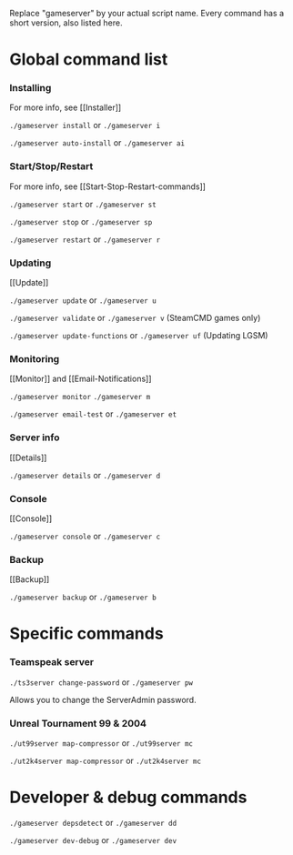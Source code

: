 Replace "gameserver" by your actual script name.
Every command has a short version, also listed here.

# Global command list

### Installing

For more info, see [[Installer]]

`./gameserver install` or `./gameserver i`

`./gameserver auto-install` or `./gameserver ai`


### Start/Stop/Restart

For more info, see [[Start-Stop-Restart-commands]]

`./gameserver start` or `./gameserver st`

`./gameserver stop` or `./gameserver sp`

`./gameserver restart` or `./gameserver r`

### Updating

[[Update]]

`./gameserver update` or `./gameserver u`

`./gameserver validate` or `./gameserver v` (SteamCMD games only)

`./gameserver update-functions` or `./gameserver uf` (Updating LGSM)


### Monitoring

[[Monitor]] and [[Email-Notifications]]

`./gameserver monitor`
`./gameserver m`

`./gameserver email-test` or `./gameserver et`


### Server info

[[Details]]

`./gameserver details` or `./gameserver d`

### Console

[[Console]]

`./gameserver console` or `./gameserver c`

### Backup

[[Backup]]

`./gameserver backup` or `./gameserver b`



# Specific commands


### Teamspeak server

`./ts3server change-password` or `./gameserver pw`

Allows you to change the ServerAdmin password.

### Unreal Tournament 99 & 2004

`./ut99server map-compressor` or `./ut99server mc`

`./ut2k4server map-compressor` or `./ut2k4server mc`




# Developer & debug commands

`./gameserver depsdetect` or `./gameserver dd`

`./gameserver dev-debug` or `./gameserver dev`
